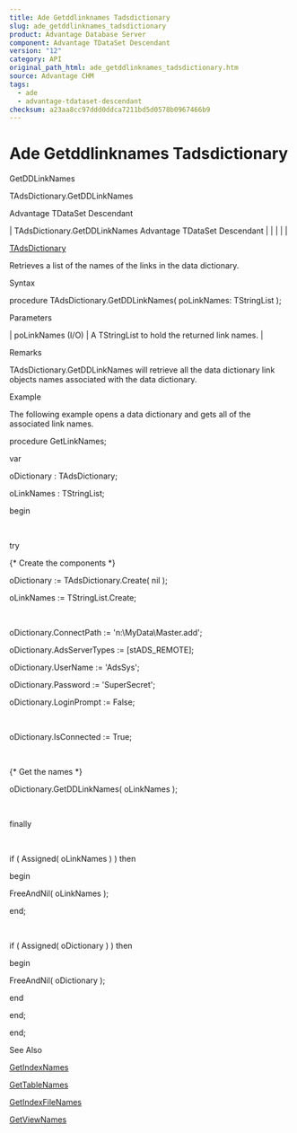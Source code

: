```yaml
---
title: Ade Getddlinknames Tadsdictionary
slug: ade_getddlinknames_tadsdictionary
product: Advantage Database Server
component: Advantage TDataSet Descendant
version: "12"
category: API
original_path_html: ade_getddlinknames_tadsdictionary.htm
source: Advantage CHM
tags:
  - ade
  - advantage-tdataset-descendant
checksum: a23aa8cc97ddd0ddca7211bd5d0578b0967466b9
---
```


# Ade Getddlinknames Tadsdictionary

GetDDLinkNames

TAdsDictionary.GetDDLinkNames

Advantage TDataSet Descendant

| TAdsDictionary.GetDDLinkNames  Advantage TDataSet Descendant |  |  |  |  |

[TAdsDictionary](ade_tadsdictionary.md)

Retrieves a list of the names of the links in the data dictionary.

Syntax

procedure TAdsDictionary.GetDDLinkNames( poLinkNames: TStringList );

Parameters

| poLinkNames (I/O) | A TStringList to hold the returned link names. |

Remarks

TAdsDictionary.GetDDLinkNames will retrieve all the data dictionary link objects names associated with the data dictionary.

Example

The following example opens a data dictionary and gets all of the associated link names.

procedure GetLinkNames;

var

oDictionary : TAdsDictionary;

oLinkNames : TStringList;

begin

 

try

{\* Create the components \*}

oDictionary := TAdsDictionary.Create( nil );

oLinkNames := TStringList.Create;

 

oDictionary.ConnectPath := 'n:\MyData\Master.add';

oDictionary.AdsServerTypes := [stADS\_REMOTE];

oDictionary.UserName := 'AdsSys';

oDictionary.Password := 'SuperSecret';

oDictionary.LoginPrompt := False;

 

oDictionary.IsConnected := True;

 

{\* Get the names \*}

oDictionary.GetDDLinkNames( oLinkNames );

 

finally

 

if ( Assigned( oLinkNames ) ) then

begin

FreeAndNil( oLinkNames );

end;

 

if ( Assigned( oDictionary ) ) then

begin

FreeAndNil( oDictionary );

end

end;

end;

See Also

[GetIndexNames](ade_getindexnames.md)

[GetTableNames](ade_gettablenames_ddictionary.md)

[GetIndexFileNames](ade_getindexfilenames.md)

[GetViewNames](ade_getviewnames.md)
